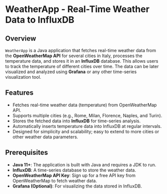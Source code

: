# WeatherApp - Real-Time Weather Data to InfluxDB

## Overview

`WeatherApp` is a Java application that fetches real-time weather data from the **OpenWeatherMap API** for several cities in Italy, processes the temperature data, and stores it in an **InfluxDB** database. This allows users to track the temperature of different cities over time. The data can be later visualized and analyzed using **Grafana** or any other time-series visualization tool.

## Features

- Fetches real-time weather data (temperature) from OpenWeatherMap API.
- Supports multiple cities (e.g., Rome, Milan, Florence, Naples, and Turin).
- Stores the fetched data into **InfluxDB** for time-series analysis.
- Automatically inserts temperature data into InfluxDB at regular intervals.
- Designed for simplicity and scalability; easy to extend to more cities or other weather data parameters.

## Prerequisites

- **Java 11+**: The application is built with Java and requires a JDK to run.
- **InfluxDB**: A time-series database to store the weather data.
- **OpenWeatherMap API Key**: Sign up for a free API key from OpenWeatherMap to fetch weather data.
- **Grafana (Optional)**: For visualizing the data stored in InfluxDB.
